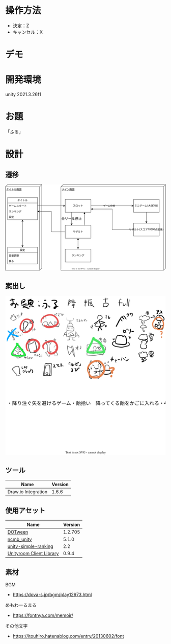 # 操作方法
- 決定：Z
- キャンセル：X

# デモ


# 開発環境
unity 2021.3.26f1

# お題
「ふる」

# 設計
## 遷移
![](docs/drawio/transition.drawio.svg)
## 案出し
![](docs/drawio/idea.drawio.svg)

## ツール
|Name|Version|
|---|---|
|Draw.io Integration|1.6.6|

## 使用アセット
|Name|Version|
|---|---|
|[DOTween](https://assetstore.unity.com/packages/tools/animation/dotween-hotween-v2-27676)|1.2.705|
|[ncmb_unity](https://github.com/NIFCLOUD-mbaas/ncmb_unity)|5.1.0|
|[unity-simple-ranking](https://github.com/naichilab/unity-simple-ranking)|2.2|
|[Unityroom Client Library](https://github.com/naichilab/unityroom-client-library)|0.9.4|

## 素材
BGM
- https://dova-s.jp/bgm/play12973.html

めもわーるまる
- https://fontnya.com/memoir/

その他文字
- https://itouhiro.hatenablog.com/entry/20130602/font


